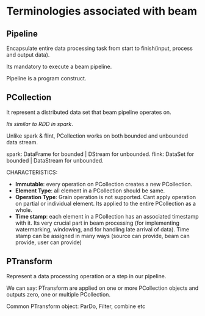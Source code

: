 # Terminologies associated with beam

## Pipeline

Encapsulate entire data processing task from start to finish(input, process and output data).

Its mandatory to execute a beam pipeline.

Pipeline is a program construct.

## PCollection

It represent a distributed data set that  beam pipeline operates on.

*Its similar to RDD in spark*.

Unlike spark & flint, PCollection works on both bounded and unbounded data stream.

spark: DataFrame for bounded | DStream for unbounded.
flink: DataSet for bounded | DataStream for unbounded.

CHARACTERISTICS:

- **Immutable**: every operation on PCollection creates a new PCollection.
- **Element Type**: all element in a PCollection should be same.
- **Operation Type**: Grain operation is not supported. Cant apply operation on partial or individual element. Its applied to the entire PCollection as a whole.
- **Time stamp**: each element in  a PCollection has an associated timestamp with it. Its very crucial part in beam processing (for implementing watermarking, windowing, and for handling late arrival of data). Time stamp can be assigned in many ways (source can provide, beam can provide, user can provide)

## PTransform

Represent a data processing operation or a step in our pipeline.

We can say: PTransform are applied on one or more PCollection objects and outputs zero, one or multiple PCollection.

Common PTransform object: ParDo, Filter, combine etc
